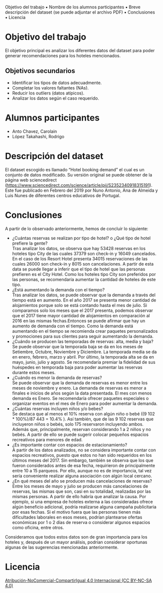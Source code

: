 Objetivo del trabajo
▪ Nombre de los alumnos participantes
▪ Breve descripción del dataset (se puede adjuntar el archivo PDF)
▪ Conclusiones
▪ Licencia

# Objetivo del trabajo
El objetivo principal es analizar los diferentes datos del dataset para poder generar recomendaciones para los hoteles mencionados.
## Objetivos secundarios
* Identificar los tipos de datos adecuadmente.
* Completar los valores faltantes (NAs).
* Reducir los outliers (datos atípicos).
* Analizar los datos según el caso requerido.

# Alumnos participantes
* Anto Chavez, Carolain
* López Takahashi, Rodrigo

# Descripción del dataset
El dataset escogido es llamado “Hotel booking demand” el cual es un conjunto de datos modificado. Su versión original se puede obtener de la página web sciencedirect (https://www.sciencedirect.com/science/article/pii/S2352340918315191). Este fue publicado en Febrero del 2019 por Nuno Antonio, Ana de Almeida y Luis Nunes de diferentes centros educativos de Portugal.

# Conclusiones
A partir de lo observado anteriormente, hemos de concluir lo siguiente:

* ¿Cuántas reservas se realizan por tipo de hotel? o ¿Qué tipo de hotel prefiere la gente?<br>
Tras analizar los datos, se observa que hay 53428 reservas en los hoteles tipo City de las cuales 37379 son check-in y 16049 cancelados. En el caso de los Resort Hotel presenta 34015 reservaciones de las cuales 26000 son check-in y 8015 son cancelaciones. A partir de esta data se puede llegar a inferir que el tipo de hotel que las personas prefieren es el City Hotel. Como los hoteles tipo City son preferidos por las personas, se recomendaría aumentar la cantidad de hoteles de este tipo.
* ¿Está aumentando la demanda con el tiempo?<br>
Tras analizar los datos, se puede observar que la demanda a través del tiempo está en aumento. En el año 2017 se presenta menor cantidad de alojamientos porque solo se está contando hasta el mes de julio. Si comparamos solo los meses que el 2017 presenta, podemos observar que el 2017 tiene mayor cantidad de alojamientos en comparación al 2016 en las mismas fechas.Entonces se puede afirmar que hay un aumento de demanda con el tiempo. Como la demanda está aumentando en el tiempo se recomienda crear paquetes personalizados y promociones para sus clientes para seguir aumentando la demanda.   
* ¿Cuándo se producen las temporadas de reservas: alta, media y baja?<br>
Se puede observar que la temporada baja se da en los meses de Setiembre, Octubre, Noviembre y Diciembre. La temporada media se da en enero, febrero, marzo y abril. Por último, la temporada alta se da en mayo, junio, julio y  agosto. Se recomendaría premiar la fidelidad de sus huéspedes en temporada baja para poder aumentar las reservas durante estos meses. 
* ¿Cuándo es menor la demanda de reservas?<br>
Se puede observar que la demanda de reservas es menor entre los meses de noviembre y enero. La demanda de reservas es menor a finales e inicios de años según la data presentada. El mes con menos demanda es Enero. Se recomendaría ofrecer paquetes especiales o organizar eventos en el mes de Enero para poder aumentar la demanda. 
* ¿Cuántas reservas incluyen niños y/o bebes?<br>
Se destaca que al menos el 10% reserva con algún niño o bebé ((9 102 * 100%)/87 443 = 10.4% ). Así también, que de las 9 102 reservas que incluyeron niños o bebés, solo 175 reservaron incluyendo ambos. Además que, principalmente, reservan considerando 1 a 2 niños y no bebés. A partir de ello se puede sugerir colocar pequeños espacios recreativos para menores de edad.
* ¿Es importante contar con espacios de estacionamiento?<br>
A partir de los datos analizados, no se considera importante contar con espacios recreativos, puesto que estos no han sido requeridos en los últimos meses del 2017. Sin embargo, también se observa que los que fueron considerados antes de esa fecha, requirieron de principalmente entre 10 a 15 parqueos. Por ello, aunque no es de importancia, tal vez sería conveniente realizar alguna asociación con algún local cercano.
* ¿En qué meses del año se producen más cancelaciones de reservas?<br>
Entre los meses de mayo y julio se producen más cancelaciones de reservas, las mismas que son, casi en su totalidad, realizadas por las mismas personas. A partir de ello habría que analizar la causa. Por ejemplo, si una empresa de hoteles externa a las consideradas ofrece algún beneficio adicional, podría realizarse alguna campaña publicitaria por esas fechas. Si el motivo fuera que las personas tienen más dificultades laborales en esos meses, podrían plantearse ofertas económicas por 1 o 2 días de reserva o considerar algunos espacios como oficina, entre otros.

Consideramos que todos estos datos son de gran importancia para los hoteles y, después de un mayor análisis, podrían considerar oportunas algunas de las sugerencias mencionadas anteriormente. 

# Licencia
[Atribución-NoComercial-CompartirIgual 4.0 Internacional (CC BY-NC-SA 4.0)](https://creativecommons.org/licenses/by-nc-sa/4.0/deed.es)

